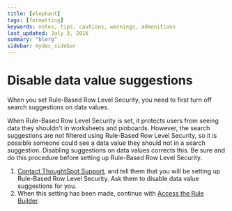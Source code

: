 ```yaml
---
title: [elephant]
tags: [formatting]
keywords: notes, tips, cautions, warnings, admonitions
last_updated: July 3, 2016
summary: "blerg"
sidebar: mydoc_sidebar
---
```

# Disable data value suggestions

When you set Rule-Based Row Level Security, you need to first turn off search suggestions on data values.

When Rule-Based Row Level Security is set, it protects users from seeing data they shouldn't in worksheets and pinboards. However, the search suggestions are not filtered using Rule-Based Row Level Security, so it is possible someone could see a data value they should not in a search suggestion. Disabling suggestions on data values corrects this. Be sure and do this procedure before setting up Rule-Based Row Level Security.

1.   [Contact ThoughtSpot Support](../misc/contact.html#), and tell them that you will be setting up Rule-Based Row Level Security. Ask them to disable data value suggestions for you. 
2.   When this setting has been made, continue with [Access the Rule Builder](access_rule_builder.html#). 

